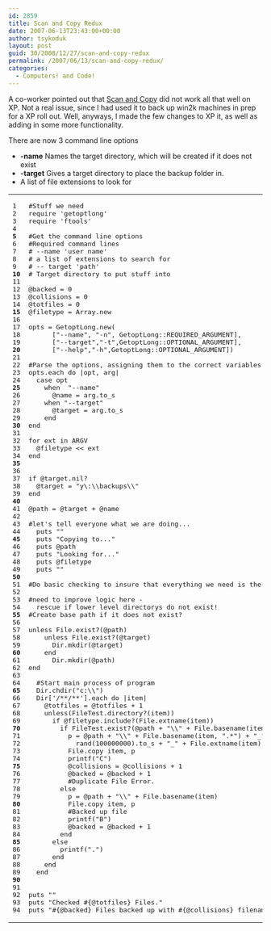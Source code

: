 ```yaml
---
id: 2859
title: Scan and Copy Redux
date: 2007-06-13T23:43:00+00:00
author: tsykoduk
layout: post
guid: 30/2008/12/27/scan-and-copy-redux
permalink: /2007/06/13/scan-and-copy-redux/
categories:
  - Computers! and Code!
---
```

<p>A co-worker pointed out that <a href="http://greg.nokes.name/2007/4/3/scan-and-copy">Scan and Copy</a> did not work all that well on XP. Not a real issue, since I had used it to back up win2k machines in prep for a XP roll out. Well, anyways, I made the few changes to XP it, as well as adding in some more functionality.</p>

<!--more-->

<p>There are now 3 command line options</p>


<ul>
  <li><b>-name</b> Names the target directory, which will be created if it does not exist</li>
  <li><b>-target</b> Gives a target directory to place the backup folder in.</li>
  <li> A list of file extensions to look for</li>
</ul>

<table class="CodeRay"><tr>
  <td class="line_numbers" title="click to toggle" onclick="with (this.firstChild.style) { display = (display == '') ? 'none' : '' }"><pre>1<tt>
</tt>2<tt>
</tt>3<tt>
</tt>4<tt>
</tt><strong>5</strong><tt>
</tt>6<tt>
</tt>7<tt>
</tt>8<tt>
</tt>9<tt>
</tt><strong>10</strong><tt>
</tt>11<tt>
</tt>12<tt>
</tt>13<tt>
</tt>14<tt>
</tt><strong>15</strong><tt>
</tt>16<tt>
</tt>17<tt>
</tt>18<tt>
</tt>19<tt>
</tt><strong>20</strong><tt>
</tt>21<tt>
</tt>22<tt>
</tt>23<tt>
</tt>24<tt>
</tt><strong>25</strong><tt>
</tt>26<tt>
</tt>27<tt>
</tt>28<tt>
</tt>29<tt>
</tt><strong>30</strong><tt>
</tt>31<tt>
</tt>32<tt>
</tt>33<tt>
</tt>34<tt>
</tt><strong>35</strong><tt>
</tt>36<tt>
</tt>37<tt>
</tt>38<tt>
</tt>39<tt>
</tt><strong>40</strong><tt>
</tt>41<tt>
</tt>42<tt>
</tt>43<tt>
</tt>44<tt>
</tt><strong>45</strong><tt>
</tt>46<tt>
</tt>47<tt>
</tt>48<tt>
</tt>49<tt>
</tt><strong>50</strong><tt>
</tt>51<tt>
</tt>52<tt>
</tt>53<tt>
</tt>54<tt>
</tt><strong>55</strong><tt>
</tt>56<tt>
</tt>57<tt>
</tt>58<tt>
</tt>59<tt>
</tt><strong>60</strong><tt>
</tt>61<tt>
</tt>62<tt>
</tt>63<tt>
</tt>64<tt>
</tt><strong>65</strong><tt>
</tt>66<tt>
</tt>67<tt>
</tt>68<tt>
</tt>69<tt>
</tt><strong>70</strong><tt>
</tt>71<tt>
</tt>72<tt>
</tt>73<tt>
</tt>74<tt>
</tt><strong>75</strong><tt>
</tt>76<tt>
</tt>77<tt>
</tt>78<tt>
</tt>79<tt>
</tt><strong>80</strong><tt>
</tt>81<tt>
</tt>82<tt>
</tt>83<tt>
</tt>84<tt>
</tt><strong>85</strong><tt>
</tt>86<tt>
</tt>87<tt>
</tt>88<tt>
</tt>89<tt>
</tt><strong>90</strong><tt>
</tt>91<tt>
</tt>92<tt>
</tt>93<tt>
</tt>94<tt>
</tt></pre></td>
  <td class="code"><pre ondblclick="with (this.style) { overflow = (overflow == 'auto' || overflow == '') ? 'visible' : 'auto' }"><span class="c">#Stuff we need</span><tt>
</tt>require <span class="s"><span class="dl">'</span><span class="k">getoptlong</span><span class="dl">'</span></span><tt>
</tt>require <span class="s"><span class="dl">'</span><span class="k">ftools</span><span class="dl">'</span></span><tt>
</tt> <tt>
</tt><span class="c">#Get the command line options</span><tt>
</tt><span class="c">#Required command lines</span><tt>
</tt><span class="c"># --name 'user name'</span><tt>
</tt><span class="c"># a list of extensions to search for</span><tt>
</tt><span class="c"># -- target 'path'</span><tt>
</tt><span class="c"># Target directory to put stuff into</span><tt>
</tt> <tt>
</tt><span class="iv">@backed</span> = <span class="i">0</span><tt>
</tt><span class="iv">@collisions</span> = <span class="i">0</span><tt>
</tt><span class="iv">@totfiles</span> = <span class="i">0</span><tt>
</tt><span class="iv">@filetype</span> = <span class="co">Array</span>.new<tt>
</tt> <tt>
</tt>opts = <span class="co">GetoptLong</span>.new(<tt>
</tt>      [<span class="s"><span class="dl">&quot;</span><span class="k">--name</span><span class="dl">&quot;</span></span>, <span class="s"><span class="dl">&quot;</span><span class="k">-n</span><span class="dl">&quot;</span></span>, <span class="co">GetoptLong</span>::<span class="co">REQUIRED_ARGUMENT</span>],<tt>
</tt>      [<span class="s"><span class="dl">&quot;</span><span class="k">--target</span><span class="dl">&quot;</span></span>,<span class="s"><span class="dl">&quot;</span><span class="k">-t</span><span class="dl">&quot;</span></span>,<span class="co">GetoptLong</span>::<span class="co">OPTIONAL_ARGUMENT</span>],<tt>
</tt>      [<span class="s"><span class="dl">&quot;</span><span class="k">--help</span><span class="dl">&quot;</span></span>,<span class="s"><span class="dl">&quot;</span><span class="k">-h</span><span class="dl">&quot;</span></span>,<span class="co">GetoptLong</span>::<span class="co">OPTIONAL_ARGUMENT</span>])<tt>
</tt> <tt>
</tt><span class="c">#Parse the options, assigning them to the correct variables.</span><tt>
</tt>opts.each <span class="r">do</span> |opt, arg|<tt>
</tt>  <span class="r">case</span> opt<tt>
</tt>    <span class="r">when</span>  <span class="s"><span class="dl">&quot;</span><span class="k">--name</span><span class="dl">&quot;</span></span><tt>
</tt>      <span class="iv">@name</span> = arg.to_s<tt>
</tt>    <span class="r">when</span> <span class="s"><span class="dl">&quot;</span><span class="k">--target</span><span class="dl">&quot;</span></span><tt>
</tt>      <span class="iv">@target</span> = arg.to_s<tt>
</tt>    <span class="r">end</span><tt>
</tt><span class="r">end</span><tt>
</tt> <tt>
</tt><span class="r">for</span> ext <span class="r">in</span> <span class="pc">ARGV</span><tt>
</tt>  <span class="iv">@filetype</span> &lt;&lt; ext<tt>
</tt><span class="r">end</span><tt>
</tt> <tt>
</tt> <tt>
</tt><span class="r">if</span> <span class="iv">@target</span>.nil?<tt>
</tt>  <span class="iv">@target</span> = <span class="s"><span class="dl">&quot;</span><span class="k">y</span><span class="ch">\:</span><span class="ch">\\</span><span class="k">backups</span><span class="ch">\\</span><span class="dl">&quot;</span></span><tt>
</tt><span class="r">end</span><tt>
</tt> <tt>
</tt><span class="iv">@path</span> = <span class="iv">@target</span> + <span class="iv">@name</span><tt>
</tt> <tt>
</tt><span class="c">#let's tell everyone what we are doing...</span><tt>
</tt>  puts <span class="s"><span class="dl">&quot;</span><span class="dl">&quot;</span></span><tt>
</tt>  puts <span class="s"><span class="dl">&quot;</span><span class="k">Copying to...</span><span class="dl">&quot;</span></span><tt>
</tt>  puts <span class="iv">@path</span><tt>
</tt>  puts <span class="s"><span class="dl">&quot;</span><span class="k">Looking for...</span><span class="dl">&quot;</span></span><tt>
</tt>  puts <span class="iv">@filetype</span><tt>
</tt>  puts <span class="s"><span class="dl">&quot;</span><span class="dl">&quot;</span></span><tt>
</tt> <tt>
</tt><span class="c">#Do basic checking to insure that everything we need is there</span><tt>
</tt> <tt>
</tt><span class="c">#need to improve logic here - </span><tt>
</tt>  <span class="r">rescue</span> <span class="r">if</span> lower level directorys <span class="r">do</span> <span class="r">not</span> exist!<tt>
</tt><span class="c">#Create base path if it does not exist?</span><tt>
</tt> <tt>
</tt><span class="r">unless</span> <span class="co">File</span>.exist?(<span class="iv">@path</span>)<tt>
</tt>    <span class="r">unless</span> <span class="co">File</span>.exist?(<span class="iv">@target</span>)<tt>
</tt>      <span class="co">Dir</span>.mkdir(<span class="iv">@target</span>)<tt>
</tt>    <span class="r">end</span><tt>
</tt>      <span class="co">Dir</span>.mkdir(<span class="iv">@path</span>)<tt>
</tt><span class="r">end</span><tt>
</tt> <tt>
</tt>  <span class="c">#Start main process of program</span><tt>
</tt>  <span class="co">Dir</span>.chdir(<span class="s"><span class="dl">&quot;</span><span class="k">c:</span><span class="ch">\\</span><span class="dl">&quot;</span></span>)<tt>
</tt>  <span class="co">Dir</span>[<span class="s"><span class="dl">'</span><span class="k">/**/**</span><span class="dl">'</span></span>].each <span class="r">do</span> |item|<tt>
</tt>    <span class="iv">@totfiles</span> = <span class="iv">@totfiles</span> + <span class="i">1</span><tt>
</tt>    <span class="r">unless</span>(<span class="co">FileTest</span>.directory?(item))<tt>
</tt>      <span class="r">if</span> <span class="iv">@filetype</span>.include?(<span class="co">File</span>.extname(item))<tt>
</tt>        <span class="r">if</span> <span class="co">FileTest</span>.exist?(<span class="iv">@path</span> + <span class="s"><span class="dl">&quot;</span><span class="ch">\\</span><span class="dl">&quot;</span></span> + <span class="co">File</span>.basename(item))<tt>
</tt>          p = <span class="iv">@path</span> + <span class="s"><span class="dl">&quot;</span><span class="ch">\\</span><span class="dl">&quot;</span></span> + <span class="co">File</span>.basename(item, <span class="s"><span class="dl">&quot;</span><span class="k">.*</span><span class="dl">&quot;</span></span>) + <span class="s"><span class="dl">&quot;</span><span class="k">_</span><span class="dl">&quot;</span></span>+ <tt>
</tt>            rand(<span class="i">100000000</span>).to_s + <span class="s"><span class="dl">&quot;</span><span class="k">_</span><span class="dl">&quot;</span></span> + <span class="co">File</span>.extname(item)<tt>
</tt>          <span class="co">File</span>.copy item, p<tt>
</tt>          printf(<span class="s"><span class="dl">&quot;</span><span class="k">C</span><span class="dl">&quot;</span></span>)<tt>
</tt>          <span class="iv">@collisions</span> = <span class="iv">@collisions</span> + <span class="i">1</span><tt>
</tt>          <span class="iv">@backed</span> = <span class="iv">@backed</span> + <span class="i">1</span><tt>
</tt>          <span class="c">#Duplicate File Error.</span><tt>
</tt>        <span class="r">else</span><tt>
</tt>          p = <span class="iv">@path</span> + <span class="s"><span class="dl">&quot;</span><span class="ch">\\</span><span class="dl">&quot;</span></span> + <span class="co">File</span>.basename(item)<tt>
</tt>          <span class="co">File</span>.copy item, p<tt>
</tt>          <span class="c">#Backed up file</span><tt>
</tt>          printf(<span class="s"><span class="dl">&quot;</span><span class="k">B</span><span class="dl">&quot;</span></span>)<tt>
</tt>          <span class="iv">@backed</span> = <span class="iv">@backed</span> + <span class="i">1</span><tt>
</tt>        <span class="r">end</span><tt>
</tt>      <span class="r">else</span><tt>
</tt>        printf(<span class="s"><span class="dl">&quot;</span><span class="k">.</span><span class="dl">&quot;</span></span>)<tt>
</tt>      <span class="r">end</span><tt>
</tt>    <span class="r">end</span><tt>
</tt>  <span class="r">end</span><tt>
</tt> <tt>
</tt> <tt>
</tt>puts <span class="s"><span class="dl">&quot;</span><span class="dl">&quot;</span></span><tt>
</tt>puts <span class="s"><span class="dl">&quot;</span><span class="k">Checked </span><span class="il"><span class="dl">#{</span><span class="iv">@totfiles</span><span class="dl">}</span></span><span class="k"> Files.</span><span class="dl">&quot;</span></span><tt>
</tt>puts <span class="s"><span class="dl">&quot;</span><span class="il"><span class="dl">#{</span><span class="iv">@backed</span><span class="dl">}</span></span><span class="k"> Files backed up with </span><span class="il"><span class="dl">#{</span><span class="iv">@collisions</span><span class="dl">}</span></span><span class="k"> filename collisions</span><span class="dl">&quot;</span></span><tt>
</tt></pre></td>
</tr></table>